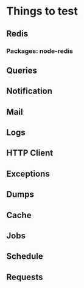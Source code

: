 <!-- @format -->

# Things to test

## Redis

### Packages: node-redis

## Queries

## Notification

## Mail

## Logs

## HTTP Client

## Exceptions

## Dumps

## Cache

## Jobs

## Schedule

## Requests
